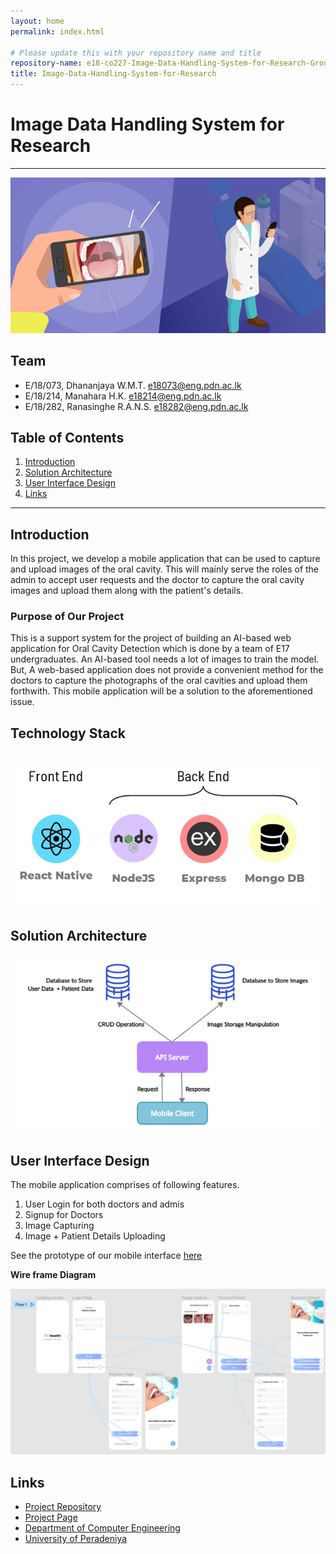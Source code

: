 ```yaml
---
layout: home
permalink: index.html

# Please update this with your repository name and title
repository-name: e18-co227-Image-Data-Handling-System-for-Research-Group-B
title: Image-Data-Handling-System-for-Research
---
```


[comment]: # "This is the standard layout for the project, but you can clean this and use your own template"

# Image Data Handling System for Research

---

<!-- This is a sample image, to show how to add images to your page. To learn more options, please refer [this](https://projects.ce.pdn.ac.lk/docs/faq/how-to-add-an-image/) -->

 ![Sample Image](./images/intro_image.png)


## Team
-  E/18/073, Dhananjaya W.M.T.   [e18073@eng.pdn.ac.lk](mailto:e18073@eng.pdn.ac.lk)
-  E/18/214, Manahara H.K.       [e18214@eng.pdn.ac.lk](mailto:e18214@eng.pdn.ac.lk)
-  E/18/282, Ranasinghe R.A.N.S. [e18282@eng.pdn.ac.lk](mailto:e18282@eng.pdn.ac.lk)

## Table of Contents
1. [Introduction](#introduction)
2. [Solution Architecture](#solution-architecture )
3. [User Interface Design](#user-interface-design)
4. [Links](#links)

---

## Introduction

In this project, we develop a mobile application that can be used to capture and upload images of the oral cavity. This will mainly serve the roles of the admin to accept user requests and the doctor to capture the oral cavity images and upload them along with the patient's details. 

### Purpose of Our Project

This is a support system for the project of building an AI-based web application for Oral Cavity Detection which is done by a team of E17 undergraduates.
An AI-based tool needs a lot of images to train the model. But, A web-based application does not provide a convenient method for the doctors to capture the photographs of the oral cavities and upload them forthwith. This mobile application will be a solution to the aforementioned issue.

## Technology Stack
 \
 ![TrechStack Image](./images/ts.jpg)
 
## Solution Architecture
 
 ![Solution Image](./images/solution.png)
 
## User Interface Design

The mobile application comprises of following features.
    
1. User Login for both doctors and admis
2. Signup for Doctors 
3. Image Capturing  
4. Image + Patient Details Uploading 
    
See the prototype of our mobile interface [here](https://www.figma.com/proto/p9qO6wqmA3O3c4vEa0SeVJ/AI-Health?node-id=808%3A2710&scaling=scale-down&page-id=206%3A281&starting-point-node-id=808%3A2705)


**Wire frame Diagram**

![WorkPlacePage](./images/wireframe.jpg)

## Links

- [Project Repository](https://github.com/cepdnaclk/e18-co227-Image-Data-Handling-System-for-Research-Group-B)
- [Project Page](https://cepdnaclk.github.io/e18-co227-Image-Data-Handling-System-for-Research-Group-B)
- [Department of Computer Engineering](http://www.ce.pdn.ac.lk/)
- [University of Peradeniya](https://eng.pdn.ac.lk/)


[//]: # (Please refer this to learn more about Markdown syntax)
[//]: # (https://github.com/adam-p/markdown-here/wiki/Markdown-Cheatsheet)
